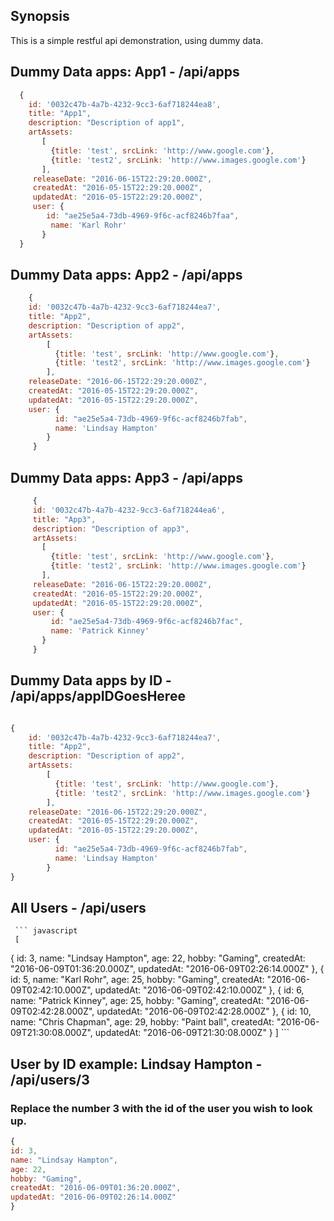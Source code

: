 ## Synopsis
This is a simple restful api demonstration, using dummy data.

## Dummy Data apps: App1 - /api/apps
``` javascript
  {
    id: '0032c47b-4a7b-4232-9cc3-6af718244ea8',
    title: "App1",
    description: "Description of app1",
    artAssets:
       [
         {title: 'test', srcLink: 'http://www.google.com'},
         {title: 'test2', srcLink: 'http://www.images.google.com'}
       ],
     releaseDate: "2016-06-15T22:29:20.000Z",
     createdAt: "2016-05-15T22:29:20.000Z",
     updatedAt: "2016-05-15T22:29:20.000Z",
     user: {
        id: "ae25e5a4-73db-4969-9f6c-acf8246b7faa",
         name: 'Karl Rohr'
       }
  }
```

## Dummy Data apps: App2 - /api/apps
``` javascript
    {
    id: '0032c47b-4a7b-4232-9cc3-6af718244ea7',
    title: "App2",
    description: "Description of app2",
    artAssets:
        [
          {title: 'test', srcLink: 'http://www.google.com'},
          {title: 'test2', srcLink: 'http://www.images.google.com'}
        ],
    releaseDate: "2016-06-15T22:29:20.000Z",
    createdAt: "2016-05-15T22:29:20.000Z",
    updatedAt: "2016-05-15T22:29:20.000Z",
    user: {
          id: "ae25e5a4-73db-4969-9f6c-acf8246b7fab",
          name: 'Lindsay Hampton'
        }
     }
```

## Dummy Data apps: App3 - /api/apps

``` javascript
     {
     id: '0032c47b-4a7b-4232-9cc3-6af718244ea6',
     title: "App3",
     description: "Description of app3",
     artAssets:
       [
         {title: 'test', srcLink: 'http://www.google.com'},
         {title: 'test2', srcLink: 'http://www.images.google.com'}
       ],
     releaseDate: "2016-06-15T22:29:20.000Z",
     createdAt: "2016-05-15T22:29:20.000Z",
     updatedAt: "2016-05-15T22:29:20.000Z",
     user: {
         id: "ae25e5a4-73db-4969-9f6c-acf8246b7fac",
         name: 'Patrick Kinney'
       }
     }
```

## Dummy Data apps by ID - /api/apps/appIDGoesHeree

``` javascript

{
    id: '0032c47b-4a7b-4232-9cc3-6af718244ea7',
    title: "App2",
    description: "Description of app2",
    artAssets:
        [
          {title: 'test', srcLink: 'http://www.google.com'},
          {title: 'test2', srcLink: 'http://www.images.google.com'}
        ],
    releaseDate: "2016-06-15T22:29:20.000Z",
    createdAt: "2016-05-15T22:29:20.000Z",
    updatedAt: "2016-05-15T22:29:20.000Z",
    user: {
          id: "ae25e5a4-73db-4969-9f6c-acf8246b7fab",
          name: 'Lindsay Hampton'
        }
}


```

## All Users - /api/users
     ``` javascript
     [
 {
 id: 3,
 name: "Lindsay Hampton",
 age: 22,
 hobby: "Gaming",
 createdAt: "2016-06-09T01:36:20.000Z",
 updatedAt: "2016-06-09T02:26:14.000Z"
 },
 {
 id: 5,
 name: "Karl Rohr",
 age: 25,
 hobby: "Gaming",
 createdAt: "2016-06-09T02:42:10.000Z",
 updatedAt: "2016-06-09T02:42:10.000Z"
 },
 {
 id: 6,
 name: "Patrick Kinney",
 age: 25,
 hobby: "Gaming",
 createdAt: "2016-06-09T02:42:28.000Z",
 updatedAt: "2016-06-09T02:42:28.000Z"
 },
 {
 id: 10,
 name: "Chris Chapman",
 age: 29,
 hobby: "Paint ball",
 createdAt: "2016-06-09T21:30:08.000Z",
 updatedAt: "2016-06-09T21:30:08.000Z"
 }
 ]
     ```

## User by ID example: Lindsay Hampton - /api/users/3
### Replace the number 3 with the id of the user you wish to look up.

``` javascript
{
id: 3,
name: "Lindsay Hampton",
age: 22,
hobby: "Gaming",
createdAt: "2016-06-09T01:36:20.000Z",
updatedAt: "2016-06-09T02:26:14.000Z"
}
```

